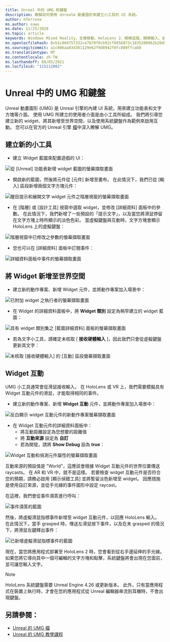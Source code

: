 ```yaml
---
title: Unreal 中的 UMG 和鍵盤
description: 瞭解如何使用 Unrealm 動畫圖形來建立小工具的 UI 系統。
author: hferrone
ms.author: suwu
ms.date: 11/25/2020
ms.topic: article
keywords: Windows Mixed Reality、全像移動、HoloLens 2、眼睛追蹤、眼睛輸入、前端掛載顯示器、Unreal 引擎、混合現實耳機、Windows Mixed Reality 耳機、虛擬實境耳機、widget、UI、UMG、Unreal 運動圖形、Unreal 引擎、UE、UE4
ms.openlocfilehash: 8cb1c804757332ce7b78f0cb92cf895b873c1835208962b20d5bbbfae4684785
ms.sourcegitcommit: a1c086aa83d381129e62f9d8942f0fc889ffcab0
ms.translationtype: MT
ms.contentlocale: zh-TW
ms.lasthandoff: 08/05/2021
ms.locfileid: "115212802"
---
```

# <a name="umg-and-keyboard-in-unreal"></a>Unreal 中的 UMG 和鍵盤

Unreal 動畫圖形 (UMG) 是 Unreal 引擎的內建 UI 系統，用來建立功能表和文字方塊等介面。 使用 UMG 所建立的使用者介面是由小工具所組成。 我們將引導您建立新的 widget、將其新增至世界空間，以及使用系統鍵盤作為範例來啟用互動。 您可以在官方的 Unreal 引擎 [檔](https://docs.unrealengine.com/en-US/Engine/UMG/index.html)中深入瞭解 UMG。 

## <a name="create-a-new-widget"></a>建立新的小工具

- 建立 Widget 藍圖來配置遊戲的 UI：

![從 [Unreal] 功能表新增 widget 藍圖的螢幕擷取畫面](images/unreal-umg-img-01.png)

- 開啟新的藍圖，然後將元件從 [元件] 新增至畫布。  在此情況下，我們已從 [輸入] 區段新增兩個文字方塊元件：

![醒目提示和展開文字 widget 元件之階層視窗的螢幕擷取畫面](images/unreal-umg-img-02.png)

- 在 [階層] 或 [設計工具] 視窗中選取 widget，並修改 [詳細資料] 面板中的參數。  在此情況下，我們新增了一些預設的「提示文字」，以及當您將滑鼠停留在文字方塊上時所顯示的淡色色彩。  當虛擬鍵盤與互動時，文字方塊會顯示 HoloLens 上的虛擬鍵盤：

![階層視窗中已修改之參數的螢幕擷取畫面](images/unreal-umg-img-03.png)

- 您也可以在 [詳細資料] 面板中訂閱事件：

![詳細資料面板中事件的螢幕擷取畫面](images/unreal-umg-img-04.png)

## <a name="add-a-widget-to-world-space"></a>將 Widget 新增至世界空間

- 建立新的動作專案、新增 Widget 元件，並將動作專案加入場景中：

![已附加 widget 之執行者的螢幕擷取畫面](images/unreal-umg-img-05.png)

- 在 Widget 的詳細資料面板中，將 **Widget 類別** 設定為稍早建立的 widget 藍圖：

![具有 widget 類別集之 [藍圖詳細資料] 面板的螢幕擷取畫面](images/unreal-umg-img-06.png)

- 若為文字小工具，請確定未核取 [ **接收硬體輸入** ]，因此我們只會從虛擬鍵盤更新其文字：

![未核取 [接收硬體輸入] 的 [互動] 區段螢幕擷取畫面](images/unreal-umg-img-07.png)

## <a name="widget-interaction"></a>Widget 互動

UMG 小工具通常會從滑鼠接收輸入。  在 HoloLens 或 VR 上，我們需要模擬具有 Widget 互動元件的滑鼠，才能取得相同的事件。

- 建立新的動作專案、新增 **Widget 互動** 元件，並將動作專案加入場景中：

![反白顯示 widget 互動元件的新動作專案螢幕擷取畫面](images/unreal-umg-img-08.png)

- 在 Widget 互動元件的詳細資料面板中：
    - 將互動距離設定為您想要的距離值
    - 將 **互動來源** 設定為 **自訂**
    - 若為開發，請將 **Show Debug** 設為 **true**：

![Widget 互動和偵測元件屬性的螢幕擷取畫面](images/unreal-umg-img-09.png)

互動來源的預設值是 "World"，這應該會根據 Widget 互動元件的世界位置傳送 raycasts。 在 AR 和 VR 中，就不是這樣。  若要檢查 widget 互動元件是否符合您的預期，請務必啟用 [顯示偵錯工具] 並將暫留淡色新增至 widget。  因應措施是使用自訂來源，並從手光線的事件圖形中設定 raycast。  

在這裡，我們會從事件滴答進行呼叫：

![事件滴答的藍圖](images/unreal-umg-img-10.png)

然後，將虛擬滑鼠指標事件新增至 widget 互動元件，以回應 HoloLens 輸入。  在此情況下，當手 grasped 時，傳送左滑鼠按下事件，以及在未 grasped 的情況下，將滑鼠左鍵釋出事件：

![已新增虛擬滑鼠指標事件的藍圖](images/unreal-umg-img-13.png)

現在，當您將應用程式部署至 HoloLens 2 時，您會看到從右手邊延伸的手光線。 如果您將它導向其中一個可編輯的文字方塊和點擊，系統鍵盤將會出現在您面前，並可讓您輸入文字。 
 
> [!NOTE]
> HoloLens 系統鍵盤需要 Unreal Engine 4.26 或更新版本。 此外，只有當應用程式在裝置上執行時，才會在您的應用程式從 Unreal 編輯器串流到耳機時，不會出現鍵盤。

## <a name="see-also"></a>另請參閱：
* [Unreal 的 UMG 檔](https://docs.unrealengine.com/Engine/UMG/index.html)
* [Unreal 的 UMG 教學課程](https://docs.unrealengine.com/Programming/Tutorials/UMG/index.html)
